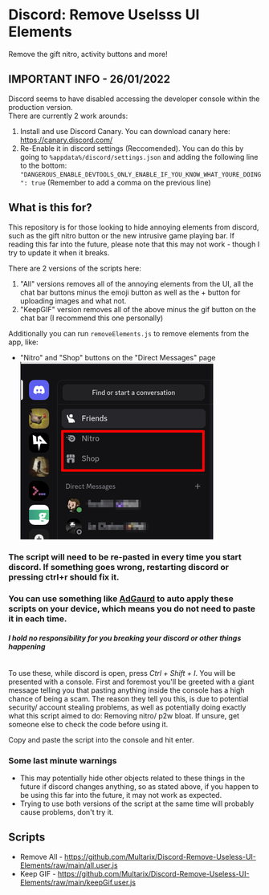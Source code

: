 # Discord: Remove Uselsss UI Elements
Remove the gift nitro, activity buttons and more!

## IMPORTANT INFO - 26/01/2022
Discord seems to have disabled accessing the developer console within the production version.<br>
There are currently 2 work arounds:<br>
1. Install and use Discord Canary. You can download canary here: https://canary.discord.com/<br>
2. Re-Enable it in discord settings (Reccomended). You can do this by going to `%appdata%/discord/settings.json` and adding the following line to the bottom:<br> `"DANGEROUS_ENABLE_DEVTOOLS_ONLY_ENABLE_IF_YOU_KNOW_WHAT_YOURE_DOING": true` (Remember to add a comma on the previous line)


## What is this for?
This repository is for those looking to hide annoying elements from discord, such as the gift nitro button or the new intrusive game playing bar. If reading this far into the future, please note that this may not work - though I try to update it when it breaks.<br>

There are 2 versions of the scripts here:<br>
1. "All" versions removes all of the annoying elements from the UI, all the chat bar buttons minus the emoji button as well as the + button for uploading images and what not.
2. "KeepGIF" version removes all of the above minus the gif button on the chat bar (I recommend this one personally)

Additionally you can run `removeElements.js` to remove elements from the app, like:

- "Nitro" and "Shop" buttons on the "Direct Messages" page
![nitro and shop buttons](./nitro-and-shop-buttons.jpg?raw=true "nitro and shop buttons")

###  **The script will need to be re-pasted in every time you start discord. If something goes wrong, restarting discord or pressing ctrl+r should fix it.**
###  **You can use something like [AdGaurd](https://adguard.com/en/welcome.html) to auto apply these scripts on your device, which means you do not need to paste it in each time.**
#### _**I hold no responsibility for you breaking your discord or other things happening**_

<br>
To use these, while discord is open, press <i>Ctrl + Shift + I</i>. You will be presented with a console. First and foremost you'll be greeted with a giant message telling you that pasting anything inside the console has a high chance of being a scam. The reason they tell you this, is due to potential security/ account stealing problems, as well as potentially doing exactly what this script aimed to do: Removing nitro/ p2w bloat. If unsure, get someone else to check the code before using it.

Copy and paste the script into the console and hit enter.<br>

### Some last minute warnings
- This may potentially hide other objects related to these things in the future if discord changes anything, so as stated above, if you happen to be using this far into the future, it may not work as expected.
- Trying to use both versions of the script at the same time will probably cause problems, don't try it.

## Scripts
- Remove All - https://github.com/Multarix/Discord-Remove-Useless-UI-Elements/raw/main/all.user.js
- Keep GIF - https://github.com/Multarix/Discord-Remove-Useless-UI-Elements/raw/main/keepGif.user.js